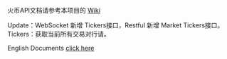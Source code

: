火币API文档请参考本项目的 [Wiki](/../../wiki/)

Update：WebSocket 新增 Tickers接口，Restful 新增 Market Tickers接口。Tickers：获取当前所有交易对行请。

English Documents [click here](/../../../API_Docs_en/wiki/)
